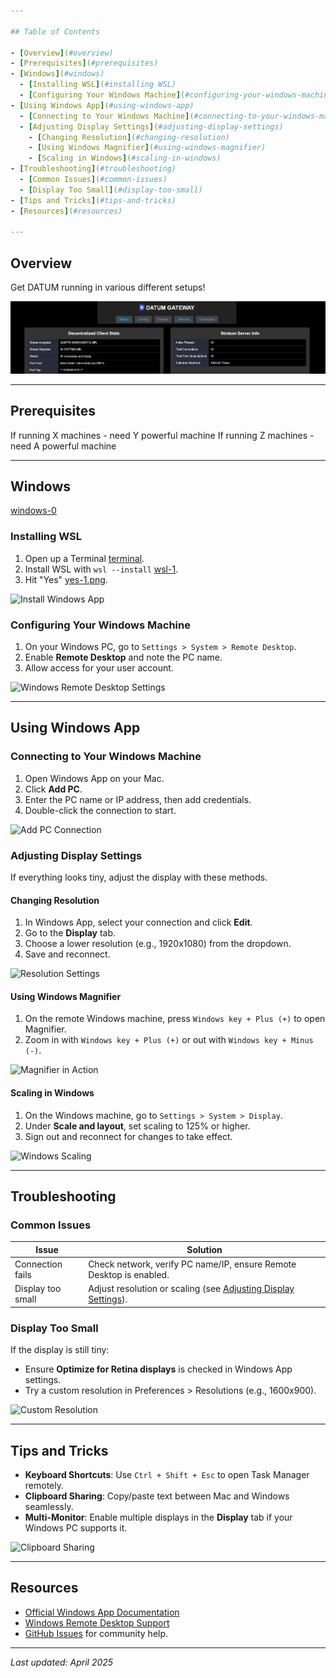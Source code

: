 ```yaml
---

## Table of Contents

- [Overview](#overview)
- [Prerequisites](#prerequisites)
- [Windows](#windows)
  - [Installing WSL](#installing WSL)
  - [Configuring Your Windows Machine](#configuring-your-windows-machine)
- [Using Windows App](#using-windows-app)
  - [Connecting to Your Windows Machine](#connecting-to-your-windows-machine)
  - [Adjusting Display Settings](#adjusting-display-settings)
    - [Changing Resolution](#changing-resolution)
    - [Using Windows Magnifier](#using-windows-magnifier)
    - [Scaling in Windows](#scaling-in-windows)
- [Troubleshooting](#troubleshooting)
  - [Common Issues](#common-issues)
  - [Display Too Small](#display-too-small)
- [Tips and Tricks](#tips-and-tricks)
- [Resources](#resources)

---
```


## Overview

Get DATUM running in various different setups!

![datu-main](images/datum-main.png)

---

## Prerequisites

If running X machines - need Y powerful machine
If running Z machines - need A powerful machine

---

## Windows

[windows-0](/images/windows-0.png)

### Installing WSL

1. Open up a Terminal [terminal](images/terminal.png).
2. Install WSL with `wsl --install` [wsl-1](images/wsl-1.png).
3. Hit "Yes" [yes-1.png](/images/yes-1.png).


![Install Windows App](images/install-windows-app.png)

### Configuring Your Windows Machine

1. On your Windows PC, go to `Settings > System > Remote Desktop`.
2. Enable **Remote Desktop** and note the PC name.
3. Allow access for your user account.

![Windows Remote Desktop Settings](images/windows-remote-settings.png)

---

## Using Windows App

### Connecting to Your Windows Machine

1. Open Windows App on your Mac.
2. Click **Add PC**.
3. Enter the PC name or IP address, then add credentials.
4. Double-click the connection to start.

![Add PC Connection](images/add-pc-connection.png)

### Adjusting Display Settings

If everything looks tiny, adjust the display with these methods.

#### Changing Resolution

1. In Windows App, select your connection and click **Edit**.
2. Go to the **Display** tab.
3. Choose a lower resolution (e.g., 1920x1080) from the dropdown.
4. Save and reconnect.

![Resolution Settings](images/resolution-settings.png)

#### Using Windows Magnifier

1. On the remote Windows machine, press `Windows key + Plus (+)` to open Magnifier.
2. Zoom in with `Windows key + Plus (+)` or out with `Windows key + Minus (-)`.

![Magnifier in Action](images/windows-magnifier.png)

#### Scaling in Windows

1. On the Windows machine, go to `Settings > System > Display`.
2. Under **Scale and layout**, set scaling to 125% or higher.
3. Sign out and reconnect for changes to take effect.

![Windows Scaling](images/windows-scaling.png)

---

## Troubleshooting

### Common Issues

| Issue                     | Solution                                                                 |
|---------------------------|--------------------------------------------------------------------------|
| Connection fails          | Check network, verify PC name/IP, ensure Remote Desktop is enabled.      |
| Display too small         | Adjust resolution or scaling (see [Adjusting Display Settings](#adjusting-display-settings)). |

### Display Too Small

If the display is still tiny:
- Ensure **Optimize for Retina displays** is checked in Windows App settings.
- Try a custom resolution in Preferences > Resolutions (e.g., 1600x900).

![Custom Resolution](images/custom-resolution.png)

---

## Tips and Tricks

- **Keyboard Shortcuts**: Use `Ctrl + Shift + Esc` to open Task Manager remotely.
- **Clipboard Sharing**: Copy/paste text between Mac and Windows seamlessly.
- **Multi-Monitor**: Enable multiple displays in the **Display** tab if your Windows PC supports it.

![Clipboard Sharing](images/clipboard-sharing.png)

---

## Resources

- [Official Windows App Documentation](https://learn.microsoft.com/en-us/windows-server/remote/remote-desktop-services/clients/remote-desktop-mac)
- [Windows Remote Desktop Support](https://support.microsoft.com/en-us/windows)
- [GitHub Issues](https://github.com/your-repo/issues) for community help.

---

*Last updated: April 2025*

